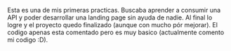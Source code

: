 Esta es una de mis primeras practicas.
Buscaba aprender a consumir una API y poder desarrollar una landing page sin ayuda de nadie.
Al final lo logre y el proyecto quedo finalizado (aunque con mucho pór mejorar).
El codigo apenas esta comentado pero es muy basico (actualmente comento mi codigo :D).
